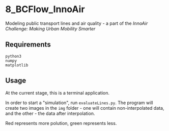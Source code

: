 # 8_BCFlow_InnoAir
Modeling public transport lines and air quality - a part of the *InnoAir Challenge: Making Urban Mobility Smarter*


## Requirements
```
python3
numpy
matplotlib
```

## Usage
At the current stage, this is a terminal application. 

In order to start a "simulation", run `evaluateLines.py`. The program will
create two images in the `img` folder - one will contain non-interpolated data,
and the other - the data after interpolation.

Red represents more polution, green represents less.
